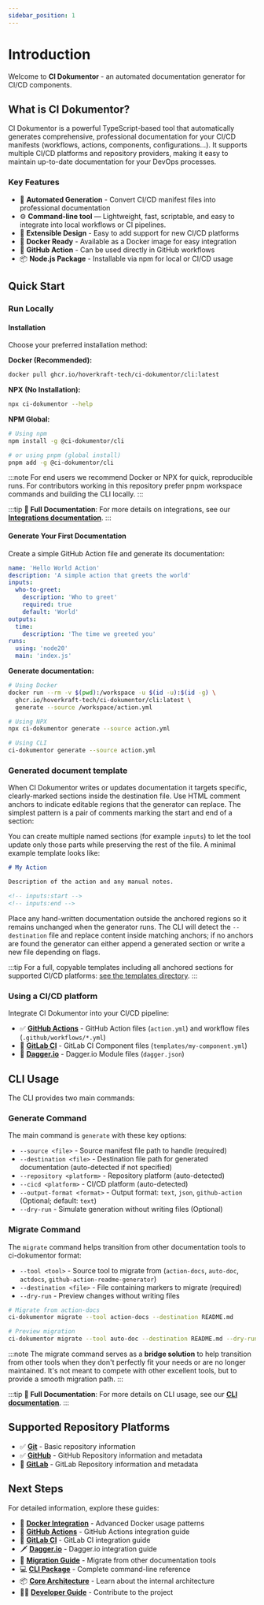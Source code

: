 ```yaml
---
sidebar_position: 1
---
```


# Introduction

Welcome to **CI Dokumentor** - an automated documentation generator for CI/CD components.

## What is CI Dokumentor?

CI Dokumentor is a powerful TypeScript-based tool that automatically generates comprehensive, professional documentation for your CI/CD manifests (workflows, actions, components, configurations...). It supports multiple CI/CD platforms and repository providers, making it easy to maintain up-to-date documentation for your DevOps processes.

### Key Features

- 📖 **Automated Generation** - Convert CI/CD manifest files into professional documentation
- ⚙️ **Command-line tool** — Lightweight, fast, scriptable, and easy to integrate into local workflows or CI pipelines.
- 🔧 **Extensible Design** - Easy to add support for new CI/CD platforms
- 🐳 **Docker Ready** - Available as a Docker image for easy integration
- 🚀 **GitHub Action** - Can be used directly in GitHub workflows
- 📦 **Node.js Package** - Installable via npm for local or CI/CD usage

## Quick Start

### Run Locally

#### Installation

Choose your preferred installation method:

**Docker (Recommended):**

```bash
docker pull ghcr.io/hoverkraft-tech/ci-dokumentor/cli:latest
```

**NPX (No Installation):**

```bash
npx ci-dokumentor --help
```

**NPM Global:**

```bash
# Using npm
npm install -g @ci-dokumentor/cli

# or using pnpm (global install)
pnpm add -g @ci-dokumentor/cli
```

:::note
For end users we recommend Docker or NPX for quick, reproducible runs. For contributors working in this repository prefer pnpm workspace commands and building the CLI locally.
:::

:::tip
**📖 Full Documentation**: For more details on integrations, see our [**Integrations documentation**](./integrations/index.md).
:::

#### Generate Your First Documentation

Create a simple GitHub Action file and generate its documentation:

```yaml title="action.yml"
name: 'Hello World Action'
description: 'A simple action that greets the world'
inputs:
  who-to-greet:
    description: 'Who to greet'
    required: true
    default: 'World'
outputs:
  time:
    description: 'The time we greeted you'
runs:
  using: 'node20'
  main: 'index.js'
```

**Generate documentation:**

```bash
# Using Docker
docker run --rm -v $(pwd):/workspace -u $(id -u):$(id -g) \
  ghcr.io/hoverkraft-tech/ci-dokumentor/cli:latest \
  generate --source /workspace/action.yml

# Using NPX
npx ci-dokumentor generate --source action.yml

# Using CLI
ci-dokumentor generate --source action.yml
```

### Generated document template

When CI Dokumentor writes or updates documentation it targets specific, clearly-marked sections inside the destination file. Use HTML comment anchors to indicate editable regions that the generator can replace. The simplest pattern is a pair of comments marking the start and end of a section:

<!-- inputs:start -->
<!-- inputs:end -->

You can create multiple named sections (for example `inputs`) to let the tool update only those parts while preserving the rest of the file. A minimal example template looks like:

```markdown
# My Action

Description of the action and any manual notes.

<!-- inputs:start -->
<!-- inputs:end -->
```

Place any hand-written documentation outside the anchored regions so it remains unchanged when the generator runs. The CLI will detect the `--destination` file and replace content inside matching anchors; if no anchors are found the generator can either append a generated section or write a new file depending on flags.

:::tip
For a full, copyable templates including all anchored sections for supported CI/CD platforms: [see the templates directory](./templates).
:::

### Using a CI/CD platform

Integrate CI Dokumentor into your CI/CD pipeline:

- ✅ [**GitHub Actions**](./integrations/github-action.md) - GitHub Action files (`action.yml`) and workflow files (`.github/workflows/*.yml`)
- 🚧 [**GitLab CI**](./integrations/gitlab-ci.md) - GitLab CI Component files (`templates/my-component.yml`)
- 🚧 [**Dagger.io**](./integrations/dagger.md) - Dagger.io Module files (`dagger.json`)

## CLI Usage

The CLI provides two main commands:

### Generate Command

The main command is `generate` with these key options:

- `--source <file>` - Source manifest file path to handle (required)
- `--destination <file>` - Destination file path for generated documentation (auto-detected if not specified)
- `--repository <platform>` - Repository platform (auto-detected)
- `--cicd <platform>` - CI/CD platform (auto-detected)
- `--output-format <format>` - Output format: `text`, `json`, `github-action` (Optional; default: `text`)
- `--dry-run` - Simulate generation without writing files (Optional)

### Migrate Command

The `migrate` command helps transition from other documentation tools to ci-dokumentor format:

- `--tool <tool>` - Source tool to migrate from (`action-docs`, `auto-doc`, `actdocs`, `github-action-readme-generator`)
- `--destination <file>` - File containing markers to migrate (required)
- `--dry-run` - Preview changes without writing files

```bash
# Migrate from action-docs
ci-dokumentor migrate --tool action-docs --destination README.md

# Preview migration
ci-dokumentor migrate --tool auto-doc --destination README.md --dry-run
```

:::note
The migrate command serves as a **bridge solution** to help transition from other tools when they don't perfectly fit your needs or are no longer maintained. It's not meant to compete with other excellent tools, but to provide a smooth migration path.
:::

:::tip
**📖 Full Documentation**: For more details on CLI usage, see our [**CLI documentation**](./packages/cli.md).
:::

## Supported Repository Platforms

- ✅ [**Git**](./packages/repository-git.md) - Basic repository information
- ✅ [**GitHub**](./packages/repository-github.md) - GitHub Repository information and metadata
- 🚧 [**GitLab**](./packages/repository-gitlab.md) - GitLab Repository information and metadata

## Next Steps

For detailed information, explore these guides:

- 🐳 [**Docker Integration**](./integrations/docker.md) - Advanced Docker usage patterns
- 🐙 [**GitHub Actions**](./integrations/github-action.md) - GitHub Actions integration guide
- 🦊 [**GitLab CI**](./integrations/gitlab-ci.md) - GitLab CI integration guide
- 🗡️ [**Dagger.io**](./integrations/dagger.md) - Dagger.io integration guide
- 🔄 [**Migration Guide**](./integrations/migration.md) - Migrate from other documentation tools
- 💻 [**CLI Package**](./packages/cli.md) - Complete command-line reference
- 📦 [**Core Architecture**](./packages/core.md) - Learn about the internal architecture
- 👨‍💻 [**Developer Guide**](./developers/index.md) - Contribute to the project
